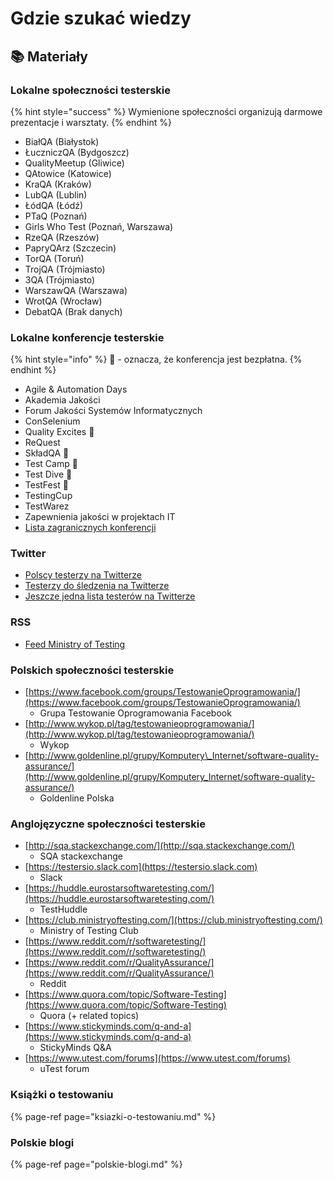 # Gdzie szukać wiedzy

## 📚 Materiały

### Lokalne społeczności testerskie

{% hint style="success" %}
Wymienione społeczności organizują darmowe prezentacje i warsztaty.
{% endhint %}

* BiałQA \(Białystok\)
* ŁuczniczQA \(Bydgoszcz\)
* QualityMeetup \(Gliwice\)
* QAtowice \(Katowice\)
* KraQA \(Kraków\)
* LubQA \(Lublin\)
* ŁódQA \(Łódź\)
* PTaQ \(Poznań\)
* Girls Who Test \(Poznań, Warszawa\)
* RzeQA \(Rzeszów\)
* PapryQArz \(Szczecin\)
* TorQA \(Toruń\)
* TrojQA \(Trójmiasto\)
* 3QA \(Trójmiasto\)
* WarszawQA \(Warszawa\)
* WrotQA \(Wrocław\)
* DebatQA \(Brak danych\)

### Lokalne konferencje testerskie

{% hint style="info" %}
🙋 - oznacza, że konferencja jest bezpłatna.
{% endhint %}

* Agile & Automation Days 
* Akademia Jakości 
* Forum Jakości Systemów Informatycznych 
* ConSelenium 
* Quality Excites 🙋
* ReQuest 
* SkładQA 🙋
* Test Camp 🙋
* Test Dive 🙋
* TestFest 🙋
* TestingCup 
* TestWarez 
* Zapewnienia jakości w projektach IT 
* [Lista zagranicznych konferencji](https://testingconferences.org/)

### Twitter

* [Polscy testerzy na Twitterze](https://twitter.com/PWicherski/lists/polscy-testerzy)
* [Testerzy do śledzenia na Twitterze](https://twitter.com/kinofrost/lists/testers-to-follow)
* [Jeszcze jedna lista testerów na Twitterze](https://twitter.com/SheyMouse/lists/test-tweeps)

### RSS

* [Feed Ministry of Testing](https://www.ministryoftesting.com/feeds/blogs)

### Polskich społeczności testerskie

* [https://www.facebook.com/groups/TestowanieOprogramowania/](https://www.facebook.com/groups/TestowanieOprogramowania/)
  * Grupa Testowanie Oprogramowania Facebook
* [http://www.wykop.pl/tag/testowanieoprogramowania/](http://www.wykop.pl/tag/testowanieoprogramowania/)
  * Wykop
* [http://www.goldenline.pl/grupy/Komputery\_Internet/software-quality-assurance/](http://www.goldenline.pl/grupy/Komputery_Internet/software-quality-assurance/)
  * Goldenline Polska

### Anglojęzyczne społeczności testerskie

* [http://sqa.stackexchange.com/](http://sqa.stackexchange.com/)
  * SQA stackexchange
* [https://testersio.slack.com](https://testersio.slack.com)
  * Slack
* [https://huddle.eurostarsoftwaretesting.com/](https://huddle.eurostarsoftwaretesting.com/)
  * TestHuddle
* [https://club.ministryoftesting.com/](https://club.ministryoftesting.com/)
  * Ministry of Testing Club
* [https://www.reddit.com/r/softwaretesting/](https://www.reddit.com/r/softwaretesting/)
* [https://www.reddit.com/r/QualityAssurance/](https://www.reddit.com/r/QualityAssurance/)
  * Reddit
* [https://www.quora.com/topic/Software-Testing](https://www.quora.com/topic/Software-Testing)
  * Quora \(+ related topics\)
* [https://www.stickyminds.com/q-and-a](https://www.stickyminds.com/q-and-a)
  * StickyMinds Q&A
* [https://www.utest.com/forums](https://www.utest.com/forums)
  * uTest forum

### Książki o testowaniu

{% page-ref page="ksiazki-o-testowaniu.md" %}

### Polskie blogi

{% page-ref page="polskie-blogi.md" %}

